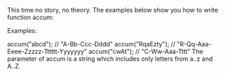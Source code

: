This time no story, no theory. The examples below show you how to write function accum:

Examples:

accum("abcd"); // "A-Bb-Ccc-Dddd"
accum("RqaEzty"); // "R-Qq-Aaa-Eeee-Zzzzz-Tttttt-Yyyyyyy"
accum("cwAt"); // "C-Ww-Aaa-Tttt"
The parameter of accum is a string which includes only letters from a..z and A..Z.
